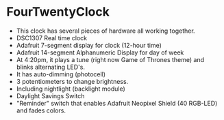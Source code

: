 FourTwentyClock
===============
* This clock has several pieces of hardware all working together.
* DSC1307 Real time clock
* Adafruit 7-segment display for clock (12-hour time)
* Adafruit 14-segment Alphanumeric Display for day of week
* At 4:20pm, it plays a tune (right now Game of Thrones theme) and blinks alternating LED's.
* It has auto-dimming (photocell)
* 3 potentiometers to change brightness.
* Including nightlight (backlight module)
* Daylight Savings Switch
* "Reminder" switch that enables Adafruit Neopixel Shield (40 RGB-LED) and fades colors.
